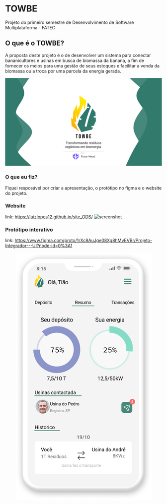 # TOWBE
 Projeto do primeiro semestre de Desenvolvimento de Software Multiplataforma - FATEC
 
## O que é o TOWBE?
A proposta deste projeto é o de desenvolver um sistema para conectar bananicultores e usinas em busca de biomassa da banana, a fim de fornecer os meios para uma gestão de seus estoques e facilitar a venda da biomassa ou a troca por uma parcela da energia gerada.

![TOWBE](./seila.png)


### O que eu fiz?
Fiquei resposável por criar a apresentação, o protótipo no figma e o website do projeto.
 
### Website
link: https://luizlopes12.github.io/site_ODS/
![screenshot](./screenshot.png)


### Protótipo interativo
link: https://www.figma.com/proto/1rXc8AuJge08Xg8hMvEVBr/Projeto-Integrador---UI?node-id=0%3A1
<div style="width: 100%; display: flex; justify-content: center;">
 <div><img src="./tela.png"/></div>
</div>
